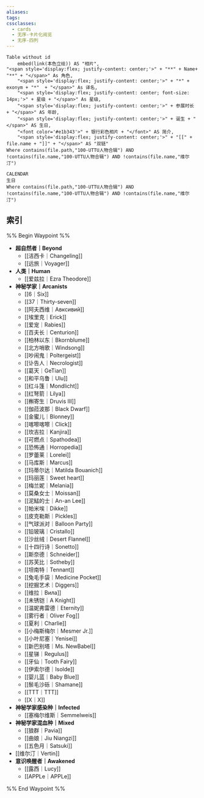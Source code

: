 ```yaml
---
aliases: 
tags: 
cssclasses:
  - cards
  - 无序-卡片化阅览
  - 无序-四列
---
```

```dataview
Table without id
	embed(link(本色立绘)) AS "相片",
"<span style='display:flex; justify-content: center;'>" + "**" + Name+ "**" + "</span>" As 角色,
	"<span style='display:flex; justify-content: center;'>" + "*" + exonym + "*"  + "</span>" As 译名,
	"<span style='display:flex; justify-content: center; font-size: 14px;'>" + 星级 + "</span>" As 星级,
	"<span style='display:flex; justify-content: center;'>" + 参展时长 + "</span>" AS 年龄,
	"<span style='display:flex; justify-content: center;'>" + 诞生 + "</span>" AS 生日,
	"<font color='#e1b343'>" + 银行彩色相片 + "</font>" AS 简介,
	"<span style='display:flex; justify-content: center;'>" + "[[" + file.name + "]]" + "</span>" AS "双链"
Where contains(file.path,"100-UTTU人物合辑") AND !contains(file.name,"100-UTTU人物合辑") AND !contains(file.name,"维尔汀")
```


```dataview
CALENDAR 
生日
Where contains(file.path,"100-UTTU人物合辑") AND !contains(file.name,"100-UTTU人物合辑") AND !contains(file.name,"维尔汀")
```
## 索引

%% Begin Waypoint %%
- **超自然者｜Beyond**
	- [[洁西卡｜Changeling]]
	- [[远旅｜Voyager]]
- **人类｜Human**
	- [[爱兹拉｜Ezra Theodore]]
- **神秘学家｜Arcanists**
	- [[6｜Six]]
	- [[37｜Thirty-seven]]
	- [[阿夫西维｜Авксивий]]
	- [[埃里克｜Erick]]
	- [[爱宠｜Rabies]]
	- [[百夫长｜Centurion]]
	- [[柏林以东｜Bkornblume]]
	- [[北方哨歌｜Windsong]]
	- [[吵闹鬼｜Poltergeist]]
	- [[讣告人｜Necrologist]]
	- [[葛天｜GeTian]]
	- [[和平乌鲁｜Ulu]]
	- [[红斗篷｜Mondlicht]]
	- [[红弩箭｜Lilya]]
	- [[槲寄生｜Druvis III]]
	- [[伽菈波那｜Black Dwarf]]
	- [[金蜜儿｜Blonney]]
	- [[喀嚓喀嚓｜Click]]
	- [[坎吉拉｜Kanjira]]
	- [[可燃点｜Spathodea]]
	- [[恐怖通｜Horropedia]]
	- [[罗蕾莱｜Lorelei]]
	- [[马库斯｜Marcus]]
	- [[玛蒂尔达｜Matilda Bouanich]]
	- [[玛丽莲｜Sweet heart]]
	- [[梅兰妮｜Melania]]
	- [[莫桑女士｜Moissan]]
	- [[泥鯭的士｜An-an Lee]]
	- [[帕米埃｜Dikke]]
	- [[皮克勒斯｜Pickles]]
	- [[气球派对｜Balloon Party]]
	- [[铅玻璃｜Cristallo]]
	- [[沙丝绒｜Desert Flannel]]
	- [[十四行诗｜Sonetto]]
	- [[斯奈德｜Schneider]]
	- [[苏芙比｜Sotheby]]
	- [[坦南特｜Tennant]]
	- [[兔毛手袋｜Medicine Pocket]]
	- [[挖掘艺术｜Diggers]]
	- [[维拉｜Вила]]
	- [[未锈铠｜A Knight]]
	- [[温妮弗雷德｜Eternity]]
	- [[雾行者｜Oliver Fog]]
	- [[夏利｜Charlie]]
	- [[小梅斯梅尔｜Mesmer Jr.]]
	- [[小叶尼塞｜Yenisei]]
	- [[新巴别塔｜Ms. NewBabel]]
	- [[星锑｜Regulus]]
	- [[牙仙｜Tooth Fairy]]
	- [[伊索尔德｜Isolde]]
	- [[婴儿蓝｜Baby Blue]]
	- [[鬃毛沙砾｜Shamane]]
	- [[TTT｜TTT]]
	- [[X｜X]]
- **神秘学家感染种｜Infected**
	- [[塞梅尔维斯｜Semmelweis]]
- **神秘学家混血种｜Mixed**
	- [[狼群｜Pavia]]
	- [[曲娘｜Jiu Niangzi]]
	- [[五色月｜Satsuki]]
- [[维尔汀｜Vertin]]
- **意识唤醒者｜Awakened**
	- [[露西｜Lucy]]
	- [[APPLe｜APPLe]]

%% End Waypoint %%